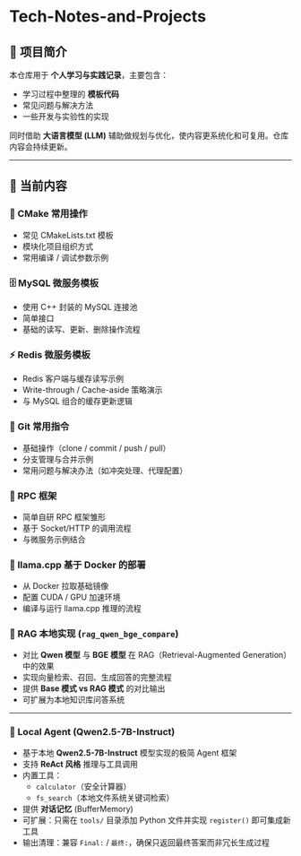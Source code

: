 # Tech-Notes-and-Projects

## 📌 项目简介
本仓库用于 **个人学习与实践记录**，主要包含：
- 学习过程中整理的 **模板代码**
- 常见问题与解决方法
- 一些开发与实验性的实现

同时借助 **大语言模型 (LLM)** 辅助做规划与优化，使内容更系统化和可复用。仓库内容会持续更新。

---

## 📂 当前内容

### 🔧 CMake 常用操作
- 常见 CMakeLists.txt 模板  
- 模块化项目组织方式  
- 常用编译 / 调试参数示例  

### 🗄️ MySQL 微服务模板
- 使用 C++ 封装的 MySQL 连接池  
- 简单接口  
- 基础的读写、更新、删除操作流程  

### ⚡ Redis 微服务模板
- Redis 客户端与缓存读写示例  
- Write-through / Cache-aside 策略演示  
- 与 MySQL 组合的缓存更新逻辑  

### 🌱 Git 常用指令
- 基础操作（clone / commit / push / pull）  
- 分支管理与合并示例  
- 常用问题与解决办法（如冲突处理、代理配置）  

### 🔗 RPC 框架
- 简单自研 RPC 框架雏形  
- 基于 Socket/HTTP 的调用流程  
- 与微服务示例结合  

### 🐳 llama.cpp 基于 Docker 的部署
- 从 Docker 拉取基础镜像  
- 配置 CUDA / GPU 加速环境  
- 编译与运行 llama.cpp 推理的流程  

### 📖 RAG 本地实现 (`rag_qwen_bge_compare`)
- 对比 **Qwen 模型** 与 **BGE 模型** 在 RAG（Retrieval-Augmented Generation）中的效果  
- 实现向量检索、召回、生成回答的完整流程  
- 提供 **Base 模式 vs RAG 模式** 的对比输出  
- 可扩展为本地知识库问答系统  

---
### 🤖 Local Agent (Qwen2.5-7B-Instruct)
- 基于本地 **Qwen2.5-7B-Instruct** 模型实现的极简 Agent 框架  
- 支持 **ReAct 风格** 推理与工具调用  
- 内置工具：
  - `calculator`（安全计算器）
  - `fs_search`（本地文件系统关键词检索）
- 提供 **对话记忆** (BufferMemory)  
- 可扩展：只需在 `tools/` 目录添加 Python 文件并实现 `register()` 即可集成新工具  
- 输出清理：兼容 `Final:` / `最终:`，确保只返回最终答案而非冗长生成过程
